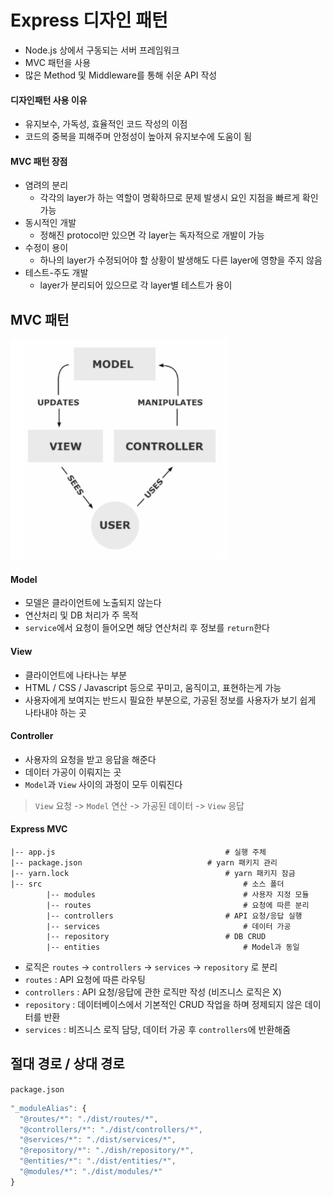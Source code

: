 # Express 디자인 패턴

- Node.js 상에서 구동되는 서버 프레임워크
- MVC 패턴을 사용
- 많은 Method 및 Middleware를 통해 쉬운 API 작성



#### 디자인패턴 사용 이유

- 유지보수, 가독성, 효율적인 코드 작성의 이점
- 코드의 중복을 피해주며 안정성이 높아져 유지보수에 도움이 됨



#### MVC 패턴 장점

- 염려의 분리
  - 각각의 layer가 하는 역할이 명확하므로 문제 발생시 요인 지점을 빠르게 확인 가능
- 동시적인 개발
  - 정해진 protocol만 있으면 각 layer는 독자적으로 개발이 가능
- 수정이 용이
  - 하나의 layer가 수정되어야 할 상황이 발생해도 다른 layer에 영향을 주지 않음
- 테스트-주도 개발
  - layer가 분리되어 있으므로 각 layer별 테스트가 용이



## MVC 패턴

<img src="./images/mvc.PNG" alt="mvc pattern" style="zoom:50%;" />

#### Model

- 모델은 클라이언트에 노출되지 않는다
- 연산처리 및 DB 처리가 주 목적
- `service`에서 요청이 들어오면 해당 연산처리 후 정보를 `return`한다



#### View

- 클라이언트에 나타나는 부분
- HTML / CSS / Javascript 등으로 꾸미고, 움직이고, 표현하는게 가능
- 사용자에게 보여지는 반드시 필요한 부분으로, 가공된 정보를 사용자가 보기 쉽게 나타내야 하는 곳



#### Controller

- 사용자의 요청을 받고 응답을 해준다
- 데이터 가공이 이뤄지는 곳
- `Model`과 `View` 사이의 과정이 모두 이뤄진다



> `View` 요청 -> `Model` 연산 -> 가공된 데이터 -> `View` 응답



#### Express MVC

```
|-- app.js										# 실행 주체
|-- package.json							# yarn 패키지 관리
|-- yarn.lock									# yarn 패키지 잠금
|-- src												# 소스 폴더
		|-- modules									# 사용자 지정 모듈
		|-- routes									# 요청에 따른 분리
		|-- controllers							# API 요청/응답 실행
		|-- services								# 데이터 가공
		|-- repository							# DB CRUD
		|-- entities								# Model과 동일
```

- 로직은 `routes` -> `controllers` -> `services` -> `repository` 로 분리
- `routes` : API 요청에 따른 라우팅
- `controllers` : API 요청/응답에 관한 로직만 작성 (비즈니스 로직은 X)
- `repository` : 데이터베이스에서 기본적인 CRUD 작업을 하며 정제되지 않은 데이터를 반환
- `services` : 비즈니스 로직 담당, 데이터 가공 후 `controllers`에 반환해줌



## 절대 경로 / 상대 경로

`package.json`

```typescript
"_moduleAlias": {
  "@routes/*": "./dist/routes/*",
  "@controllers/*": "./dist/controllers/*",
  "@services/*": "./dist/services/*",
  "@repository/*": "./dish/repository/*",
  "@entities/*": "./dist/entities/*",
  "@modules/*": "./dist/modules/*"
}
```



